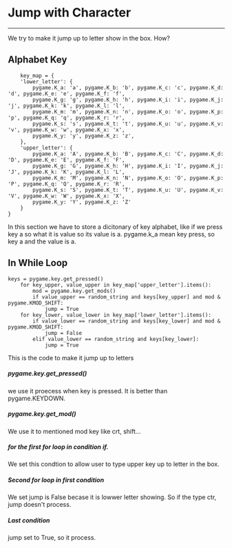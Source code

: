# Jump with Character
---
We try to make it jump up to letter show in the box. How?
## Alphabet Key
        key_map = {
        'lower_letter': {
            pygame.K_a: 'a', pygame.K_b: 'b', pygame.K_c: 'c', pygame.K_d: 'd', pygame.K_e: 'e', pygame.K_f: 'f',
            pygame.K_g: 'g', pygame.K_h: 'h', pygame.K_i: 'i', pygame.K_j: 'j', pygame.K_k: 'k', pygame.K_l: 'l',
            pygame.K_m: 'm', pygame.K_n: 'n', pygame.K_o: 'o', pygame.K_p: 'p', pygame.K_q: 'q', pygame.K_r: 'r',
            pygame.K_s: 's', pygame.K_t: 't', pygame.K_u: 'u', pygame.K_v: 'v', pygame.K_w: 'w', pygame.K_x: 'x',
            pygame.K_y: 'y', pygame.K_z: 'z',
        },
        'upper_letter': {
            pygame.K_a: 'A', pygame.K_b: 'B', pygame.K_c: 'C', pygame.K_d: 'D', pygame.K_e: 'E', pygame.K_f: 'F',
            pygame.K_g: 'G', pygame.K_h: 'H', pygame.K_i: 'I', pygame.K_j: 'J', pygame.K_k: 'K', pygame.K_l: 'L',
            pygame.K_m: 'M', pygame.K_n: 'N', pygame.K_o: 'O', pygame.K_p: 'P', pygame.K_q: 'Q', pygame.K_r: 'R',
            pygame.K_s: 'S', pygame.K_t: 'T', pygame.K_u: 'U', pygame.K_v: 'V', pygame.K_w: 'W', pygame.K_x: 'X',
            pygame.K_y: 'Y', pygame.K_z: 'Z'
        }
    }
In this section we have to store a dicitonary of key alphabet, like if we press key a so what it is value so its value is a. 
pygame.k_a mean key press, so key a and the value is a.
## In While Loop
    keys = pygame.key.get_pressed()
        for key_upper, value_upper in key_map['upper_letter'].items():
            mod = pygame.key.get_mods()
            if value_upper == random_string and keys[key_upper] and mod & pygame.KMOD_SHIFT:
                jump = True
        for key_lower, value_lower in key_map['lower_letter'].items():
            if value_lower == random_string and keys[key_lower] and mod & pygame.KMOD_SHIFT:
                jump = False
            elif value_lower == random_string and keys[key_lower]:
                jump = True
This is the code to make it jump up to letters
##### pygame.key.get_pressed() 
we use it proecess when key is pressed. It is better than pygame.KEYDOWN.
##### pygame.key.get_mod() 
We use it to mentioned mod key like crt, shift...
##### for the first for loop in condition if. 
We set this condtion to allow user to type upper key up to letter in the box.
##### Second for loop in first condition 
We set jump is False becase it is lowwer letter showing. So if the type ctr, jump doesn't process.
##### Last condition 
jump set to True, so it process.